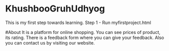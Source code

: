 # KhushbooGruhUdhyog
This is my first step towards learning.
Step 1 - Run myfirstproject.html

#About
It is a platform for online shopping.
You can see prices of product, its rating.
There is a feedback form where you can give your feedback.
Also you can contact us by visiting our website.
